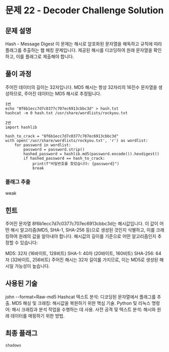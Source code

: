# 문제 22 - Decoder Challenge Solution

## 문제 설명
Hash - Message Digest 
이 문제는 해시로 암호화된 문자열을 해독하고 규칙에 따라 플래그를 추출하는 웹 해킹 문제입니다. 제공된 해시를 디코딩하여 원래 문자열을 확인하고, 이를 플래그로 제출해야 합니다.

## 풀이 과정
주어진 데이터의 길이는 32자입니다. MD5 해시는 항상 32자리의 16진수 문자열을 생성하므로, 주어진 데이터는 MD5 해시로 추정됩니다.
```
1번
echo "8f6b1ecc7d7c0377c707ec6913cbbc3d" > hash.txt
hashcat -m 0 hash.txt /usr/share/wordlists/rockyou.txt
```

```
2번
import hashlib

hash_to_crack = "8f6b1ecc7d7c0377c707ec6913cbbc3d"
with open('/usr/share/wordlists/rockyou.txt', 'r') as wordlist:
    for password in wordlist:
        password = password.strip()
        hashed_password = hashlib.md5(password.encode()).hexdigest()
        if hashed_password == hash_to_crack:
            print(f"비밀번호를 찾았습니다: {password}")
            break
```



### 플래그 추출
weak

## 힌트
주어진 문자열 8f6b1ecc7d7c0377c707ec6913cbbc3d는 해시값입니다. 이 값이 어떤 해시 알고리즘(MD5, SHA-1, SHA-256 등)으로 생성된 것인지 식별하고, 이를 크래킹하여 원래의 값을 알아내야 합니다.
해시값의 길이를 기준으로 어떤 알고리즘인지 추정할 수 있습니다:

MD5: 32자 (16바이트, 128비트)
SHA-1: 40자 (20바이트, 160비트)
SHA-256: 64자 (32바이트, 256비트)
주어진 해시는 32자 길이를 가지므로, 이는 MD5로 생성된 해시일 가능성이 높습니다.

## 사용된 기술
john --format=Raw-md5
Hashcat
텍스트 분석: 디코딩된 문자열에서 플래그를 추출.
MD5 해싱 및 크래킹: 해시값을 복원하기 위한 핵심 기술.
Python 및 리눅스 명령어: 해시 크래킹과 분석 작업을 수행하는 데 사용.
사전 공격 및 텍스트 분석: 해시와 원래 데이터를 매핑하기 위한 방법.


## 최종 플래그
```
shadows
```